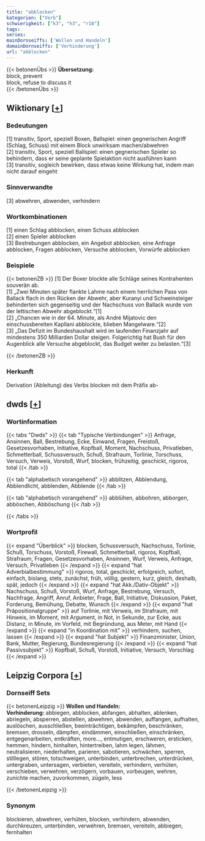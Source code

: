 ```yaml
---
title: "abblocken"
kategorien: ["Verb"]
schwierigkeit: ["k3", "h3", "r18"]
tags:
series:
mainDornseiffs: ['Wollen und Handeln']
domainDornseiffs: ['Verhinderung']
url: "abblocken"
---
```


{{< betonenÜbs >}}
**Übersetzung:**  
block, prevent  
block, refuse to discuss it  
{{< /betonenÜbs >}}

## Wiktionary [[+](https://de.wiktionary.org/wiki/abblocken)]

### Bedeutungen
[1] transitiv, Sport, speziell Boxen, Ballspiel: einen gegnerischen Angriff (Schlag, Schuss) mit einem Block unwirksam machen/abwehren  
[2] transitiv, Sport, speziell Ballspiel: einen gegnerischen Spieler so behindern, dass er seine geplante Spielaktion nicht ausführen kann  
[3] transitiv, sogleich bewirken, dass etwas keine Wirkung hat, indem man nicht darauf eingeht  

### Sinnverwandte
[3] abwehren, abwenden, verhindern  

### Wortkombinationen
[1] einen Schlag abblocken, einen Schuss abblocken  
[2] einen Spieler abblocken  
[3] Bestrebungen abblocken, ein Angebot abblocken, eine Anfrage abblocken, Fragen abblocken, Versuche abblocken, Vorwürfe abblocken  

### Beispiele
{{< betonenZB >}}
[1] Der Boxer blockte alle Schläge seines Kontrahenten souverän ab.  
[1] „Zwei Minuten später flankte Lahme nach einem herrlichen Pass von Ballack flach in den Rücken der Abwehr, aber Kuranyi und Schweinsteiger behinderten sich gegenseitig und der Nachschuss von Ballack wurde von der lettischen Abwehr abgeblockt.“[1]  
[2] „Chancen wie in der 64. Minute, als André Mijatovic den einschussbereiten Kapllani abblockte, blieben Mangelware.“[2]  
[3] „Das Defizit im Bundeshaushalt wird im laufenden Finanzjahr auf mindestens 350 Milliarden Dollar steigen. Folgerichtig hat Bush für den Augenblick alle Versuche abgeblockt, das Budget weiter zu belasten.“[3]  

{{< /betonenZB >}}
### Herkunft
Derivation (Ableitung) des Verbs blocken mit dem Präfix ab-  



## dwds [[+](https://www.dwds.de/wb/abblocken)]

### Wortinformation
{{< tabs "Dwds" >}}
{{< tab "Typische Verbindungen" >}}
Anfrage, Ansinnen, Ball, Bestrebung, Ecke, Einwand, Fragen, Freistoß, Gesetzesvorhaben, Initiative, Kopfball, Moment, Nachschuss, Privatleben, Schmetterball, Schussversuch, Schuß, Strafraum, Torlinie, Torschuss, Versuch, Verweis, Vorstoß, Wurf, blocken, frühzeitig, geschickt, rigoros, total
{{< /tab >}}

{{< tab "alphabetisch vorangehend" >}}
abblitzen, Abblendung, Abblendlicht, abblenden, Abblende
{{< /tab >}}

{{< tab "alphabetisch vorangehend" >}}
abblühen, abbohren, abborgen, abböschen, Abböschung
{{< /tab >}}

{{< /tabs >}}

### Wortprofil
{{< expand "Überblick" >}} blocken, Schussversuch, Nachschuss, Torlinie, Schuß, Torschuss, Vorstoß, Firewall, Schmetterball, rigoros, Kopfball, Strafraum, Fragen, Gesetzesvorhaben, Ansinnen, Wurf, Verweis, Anfrage, Versuch, Privatleben {{< /expand >}}
{{< expand "hat Adverbialbestimmung" >}} rigoros, total, geschickt, erfolgreich, sofort, einfach, bislang, stets, zunächst, früh, völlig, gestern, kurz, gleich, deshalb, spät, jedoch {{< /expand >}}
{{< expand "hat Akk./Dativ-Objekt" >}} Nachschuss, Schuß, Vorstoß, Wurf, Anfrage, Bestrebung, Versuch, Nachfrage, Angriff, Anruf, Anbieter, Frage, Ball, Initiative, Diskussion, Paket, Forderung, Bemühung, Debatte, Wunsch {{< /expand >}}
{{< expand "hat Präpositionalgruppe" >}} auf Torlinie, mit Verweis, im Strafraum, mit Hinweis, im Moment, mit Argument, in Not, in Sekunde, zur Ecke, aus Distanz, in Minute, im Vorfeld, mit Begründung, aus Meter, mit Hand {{< /expand >}}
{{< expand "in Koordination mit" >}} verhindern, suchen, lassen {{< /expand >}}
{{< expand "hat Subjekt" >}} Finanzminister, Union, Bank, Mutter, Regierung, Bundesregierung {{< /expand >}}
{{< expand "hat Passivsubjekt" >}} Kopfball, Schuß, Vorstoß, Initiative, Versuch, Vorschlag {{< /expand >}}

## Leipzig Corpora [[+](https://corpora.uni-leipzig.de/en/res?word=abblocken&corpusId=deu_newscrawl-public_2018)]

### Dornseiff Sets
{{< betonenLeipzig >}}
**Wollen und Handeln:**  
**Verhinderung:** abbiegen, abblocken, abfangen, abhalten, ablenken, abriegeln, absperren, abstellen, abwehren, abwenden, auffangen, aufhalten, auslöschen, ausschließen, beeinträchtigen, bekämpfen, beschränken, bremsen, drosseln, dämpfen, eindämmen, einschließen, einschränken, entgegenarbeiten, entkräften, more..., entmutigen, erschweren, ersticken, hemmen, hindern, hinhalten, hintertreiben, lahm legen, lähmen, neutralisieren, niederhalten, parieren, sabotieren, schwächen, sperren, stilllegen, stören, totschweigen, unterbinden, unterbrechen, unterdrücken, untergraben, untersagen, verbieten, vereiteln, verhindern, verhüten, verschieben, verwehren, verzögern, vorbauen, vorbeugen, wehren, zunichte machen, zuvorkommen, zügeln, less  

{{< /betonenLeipzig >}}

### Synonym
blockieren, abwehren, verhüten, blocken, verhindern, abwenden, durchkreuzen, unterbinden, verwehren, bremsen, vereiteln, abbiegen, fernhalten

